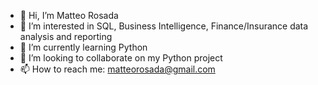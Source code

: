 - 👋 Hi, I’m Matteo Rosada
- 👀 I’m interested in SQL, Business Intelligence, Finance/Insurance data analysis and reporting
- 🌱 I’m currently learning Python
- 💞️ I’m looking to collaborate on my Python project
- 📫 How to reach me: matteorosada@gmail.com
